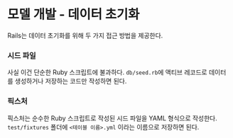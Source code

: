 # 모델 개발 - 데이터 초기화

Rails는 데이터 초기화를 위해 두 가지 접근 방법을 제공한다.

### 시드 파일

사실 이건 단순한 Ruby 스크립트에 불과하다. `db/seed.rb`에 액티브 레코드로 데이터를 생성하거나 저장하는 코드만 작성하면 된다.

### 픽스처 

픽스처는 순수한 Ruby 스크립트로 작성된 시드 파일을 YAML 형식으로 작성한다. `test/fixtures` 폴더에 `<테이블 이름>.yml` 이라는 이름으로 저장하면 된다.

